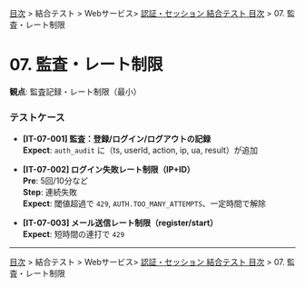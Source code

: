 [目次](../../../目次.md) > 結合テスト > Webサービス> [認証・セッション 結合テスト 目次](目次.md) > 07. 監査・レート制限
# 07. 監査・レート制限

**観点**: 監査記録・レート制限（最小）

### テストケース
- **[IT-07-001] 監査：登録/ログイン/ログアウトの記録**  
  **Expect**: `auth_audit` に（ts, userId, action, ip, ua, result）が追加

- **[IT-07-002] ログイン失敗レート制限（IP+ID）**  
  **Pre**: 5回/10分など  
  **Step**: 連続失敗  
  **Expect**: 閾値超過で `429`, `AUTH.TOO_MANY_ATTEMPTS`、一定時間で解除

- **[IT-07-003] メール送信レート制限（register/start）**  
  **Expect**: 短時間の連打で `429`

---
[目次](../../../目次.md) > 結合テスト > Webサービス> [認証・セッション 結合テスト 目次](目次.md) > 07. 監査・レート制限